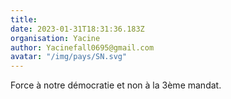 ```yaml
---
title: 
date: 2023-01-31T18:31:36.183Z
organisation: Yacine 
author: Yacinefall0695@gmail.com
avatar: "/img/pays/SN.svg"
---
```


Force à notre démocratie et non à la 3ème mandat.